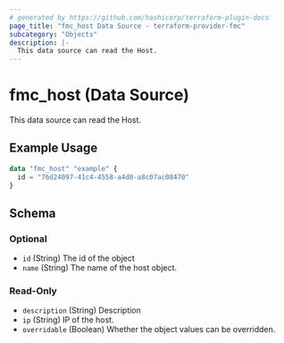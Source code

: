```yaml
---
# generated by https://github.com/hashicorp/terraform-plugin-docs
page_title: "fmc_host Data Source - terraform-provider-fmc"
subcategory: "Objects"
description: |-
  This data source can read the Host.
---
```


# fmc_host (Data Source)

This data source can read the Host.

## Example Usage

```terraform
data "fmc_host" "example" {
  id = "76d24097-41c4-4558-a4d0-a8c07ac08470"
}
```

<!-- schema generated by tfplugindocs -->
## Schema

### Optional

- `id` (String) The id of the object
- `name` (String) The name of the host object.

### Read-Only

- `description` (String) Description
- `ip` (String) IP of the host.
- `overridable` (Boolean) Whether the object values can be overridden.
